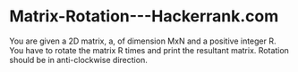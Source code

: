 # Matrix-Rotation---Hackerrank.com
You are given a 2D matrix, a, of dimension MxN and a positive integer R. You have to rotate the matrix R times and print the resultant matrix. Rotation should be in anti-clockwise direction.  

